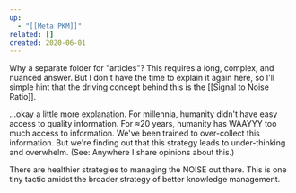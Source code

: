 ```yaml
---
up:
  - "[[Meta PKM]]"
related: []
created: 2020-06-01
---
```


Why a separate folder for "articles"? This requires a long, complex, and nuanced answer. But I don't have the time to explain it again here, so I'll simple hint that the driving concept behind this is the [[Signal to Noise Ratio]].

...okay a little more explanation. For millennia, humanity didn't have easy access to quality information. For ≈20 years, humanity has WAAYYY too much access to information. We've been trained to over-collect this information. But we're finding out that this strategy leads to under-thinking and overwhelm. (See: Anywhere I share opinions about this.)

There are healthier strategies to managing the NOISE out there. This is one tiny tactic amidst the broader strategy of better knowledge management.